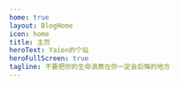 ```yaml
---
home: true
layout: BlogHome
icon: home
title: 主页
heroText: Yaien的个站
heroFullScreen: true
tagline: 不要把你的生命浪费在你一定会后悔的地方
---
```

